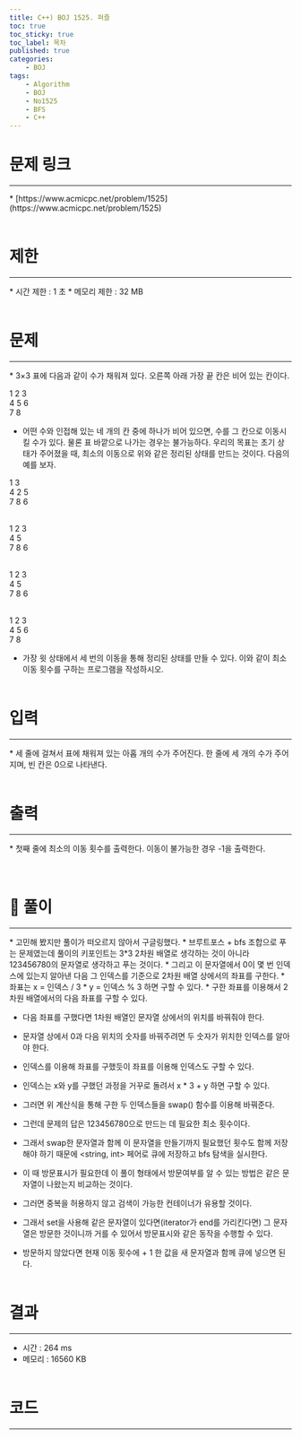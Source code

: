 ```yaml
---
title: C++) BOJ 1525. 퍼즐
toc: true
toc_sticky: true
toc_label: 목차
published: true
categories:
    - BOJ
tags:
    - Algorithm
    - BOJ
    - No1525
    - BFS
    - C++
---
```


# 문제 링크
<hr>
* [https://www.acmicpc.net/problem/1525](https://www.acmicpc.net/problem/1525)<br><br>
 
# 제한
<hr>
* 시간 제한 : 1 초
* 메모리 제한 : 32 MB<br><br>

# 문제
<hr>
* 3×3 표에 다음과 같이 수가 채워져 있다. 오른쪽 아래 가장 끝 칸은 비어 있는 칸이다.
 
 1    2    3<br>
 4    5    6<br>
 7    8<br>
 
* 어떤 수와 인접해 있는 네 개의 칸 중에 하나가 비어 있으면, 수를 그 칸으로 이동시킬 수가 있다. 물론 표 바깥으로 나가는 경우는 불가능하다. 우리의 목표는 초기 상태가 주어졌을 때, 최소의 이동으로 위와 같은 정리된 상태를 만드는 것이다. 다음의 예를 보자.
 
 1         3<br>
 4    2    5<br>
 7    8    6<br><br>
 
 1    2    3<br>
 4         5<br>
 7    8    6<br><br>
 
 1    2    3<br>
 4    5<br>
 7    8    6<br><br>
 
 1    2    3<br>
 4    5    6<br>
 7    8<br>

* 가장 윗 상태에서 세 번의 이동을 통해 정리된 상태를 만들 수 있다. 이와 같이 최소 이동 횟수를 구하는 프로그램을 작성하시오.<br><br>

# 입력
<hr>
* 세 줄에 걸쳐서 표에 채워져 있는 아홉 개의 수가 주어진다. 한 줄에 세 개의 수가 주어지며, 빈 칸은 0으로 나타낸다.<br><br>

# 출력
<hr>
* 첫째 줄에 최소의 이동 횟수를 출력한다. 이동이 불가능한 경우 -1을 출력한다.<br><br><br>

# 👀 풀이
<hr>
* 고민해 봤지만 풀이가 떠오르지 않아서 구글링했다.
* 브루트포스 + bfs 조합으로 푸는 문제였는데 풀이의 키포인트는 3*3 2차원 배열로 생각하는 것이 아니라 123456780의 문자열로 생각하고 푸는 것이다.
* 그리고 이 문자열에서 0이 몇 번 인덱스에 있는지 알아낸 다음 그 인덱스를 기준으로 2차원 배열 상에서의 좌표를 구한다.
* 좌표는 x = 인덱스 / 3
* y = 인덱스 % 3 하면 구할 수 있다.
* 구한 좌표를 이용해서 2차원 배열에서의 다음 좌표를 구할 수 있다.<br>
 
* 다음 좌표를 구했다면 1차원 배열인 문자열 상에서의 위치를 바꿔줘야 한다.
* 문자열 상에서 0과 다음 위치의 숫자를 바꿔주려면 두 숫자가 위치한 인덱스를 알아야 한다.
* 인덱스를 이용해 좌표를 구했듯이 좌표를 이용해 인덱스도 구할 수 있다.
* 인덱스는 x와 y를 구했던 과정을 거꾸로 돌려서 x * 3 + y 하면 구할 수 있다.
* 그러면 위 계산식을 통해 구한 두 인덱스들을 swap() 함수를 이용해 바꿔준다.<br>
 
* 그런데 문제의 답은 123456780으로 만드는 데 필요한 최소 횟수이다.
* 그래서 swap한 문자열과 함께 이 문자열을 만들기까지 필요했던 횟수도 함께 저장해야 하기 때문에 <string, int> 페어로 큐에 저장하고 bfs 탐색을 실시한다.
* 이 때 방문표시가 필요한데 이 풀이 형태에서 방문여부를 알 수 있는 방법은 같은 문자열이 나왔는지 비교하는 것이다.
* 그러면 중복을 허용하지 않고 검색이 가능한 컨테이너가 유용할 것이다.
* 그래서 set을 사용해 같은 문자열이 있다면(iterator가 end를 가리킨다면) 그 문자열은 방문한 것이니까 거를 수 있어서 방문표시와 같은 동작을 수행할 수 있다.
* 방문하지 않았다면 현재 이동 횟수에 + 1 한 값을 새 문자열과 함께 큐에 넣으면 된다.<br><br>
 
# 결과 
<hr>

 * 시간 : 264 ms
 * 메모리 : 16560 KB<br><br>
 
# 코드
<hr>

<script src="https://gist.github.com/miro7923/418c35984e6fafef080b2215f7fe70db.js"></script>
